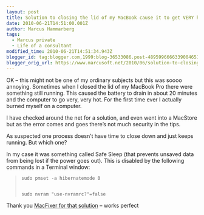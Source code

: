 ```yaml
---
layout: post
title: Solution to closing the lid of my MacBook cause it to get VERY hot
date: 2010-06-21T14:51:00.001Z
author: Marcus Hammarberg
tags:
  - Marcus private
  - Life of a consultant
modified_time: 2010-06-21T14:51:34.943Z
blogger_id: tag:blogger.com,1999:blog-36533086.post-4895996666339004651
blogger_orig_url: https://www.marcusoft.net/2010/06/solution-to-closing-lid-of-my-macbook.html
---
```



OK – this might not be one of my ordinary subjects but this was soooo
annoying. Sometimes when I closed the lid of my MacBook Pro there were
something still running. This caused the battery to drain in about 20
minutes and the computer to go very, very hot. For the first time ever I
actually burned myself on a computer.

I have checked around the net for a solution, and even went into a
MacStore but as the error comes and goes there’s not much security in
the tips.

As suspected one process doesn’t have time to close down and just keeps
running. But which one?

In my case it was something called Safe Sleep (that prevents unsaved
data from being lost if the power goes out). This is disabled by the
following commands in a Terminal window:

>     sudo pmset -a hibernatemode 0
>
>
>     sudo nvram "use-nvramrc?"=false
>
>

Thank you
<a href="http://www.macfixer.net/articles/184/" target="_blank">MacFixer
for that solution</a> – works perfect
